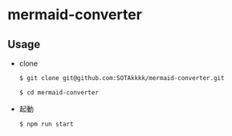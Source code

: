 # mermaid-converter

## Usage
- clone
    ```sh
    $ git clone git@github.com:SOTAkkkk/mermaid-converter.git
    ```
    ```sh
    $ cd mermaid-converter
    ```
- 起動
    ```sh
    $ npm run start
    ```
